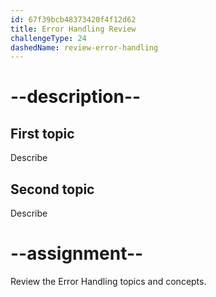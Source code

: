 ```yaml
---
id: 67f39bcb48373420f4f12d62
title: Error Handling Review
challengeType: 24
dashedName: review-error-handling
---
```


# --description--

## First topic

Describe

## Second topic

Describe

# --assignment--

Review the Error Handling topics and concepts.
